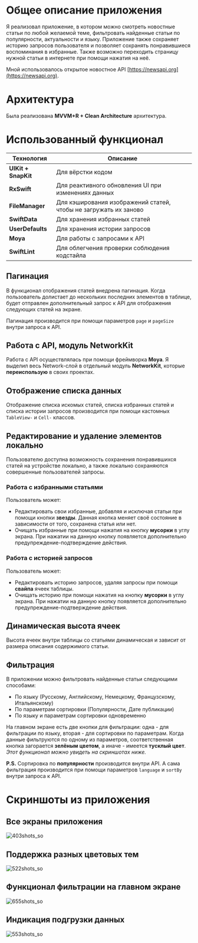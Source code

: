 # Общее описание приложения

Я реализовал приложение, в котором можно смотреть новостные статьи по любой желаемой теме, фильтровать найденные статьи по популярности, актуальности и языку. Приложение также сохраняет историю запросов пользователя и позволяет сохранять понравившиеся воспоминания в избранные. Также возможно переходить страницу нужной статьи в интернете при помощи нажатия на неё.

Мной использовалось открытое новостное API [https://newsapi.org](https://newsapi.org).

# Архитектура

Была реализована **MVVM+R + Clean Architecture** архитектура.

# Использованный функционал

| Технология          | Описание                                                      |
|---------------------|---------------------------------------------------------------|
| **UIKit + SnapKit**  | Для вёрстки кодом                                             |
| **RxSwift**          | Для реактивного обновления UI при изменениях данных           |
| **FileManager**      | Для кэширования изображений статей, чтобы не загружать их заново |
| **SwiftData**        | Для хранения избранных статей                                 |
| **UserDefaults**     | Для хранения истории запросов                                 |
| **Moya**             | Для работы с запросами к API                                  |
| **SwiftLint**        | Для облегчения проверки соблюдения кодстайла                  |

## Пагинация

В функционал отображения статей внедрена пагинация. Когда пользователь долистает до нескольких последних элементов в таблице, будет отправлен дополнительный запрос к API для отображения следующих статей на экране.

Пагинация производится при помощи параметров `page` и `pageSize` внутри запроса к API.

## Работа с API, модуль NetworkKit

Работа с API осуществлялась при помощи фреймворка **Moya**. Я выделил весь Network-слой в отдельный модуль **NetworkKit**, которые **переиспользую** в своих проектах.

## Отображение списка данных

Отображение списка искомых статей, списка избранных статей и списка истории запросов производится при помощи кастомных `TableView-` и `Cell-` классов.

## Редактирование и удаление элементов локально

Пользователю доступна возможность сохранения понравившихся статей на устройстве локально, а также локально сохраняются совершенные пользователей запросы. 

### Работа с избранными статьями 

Пользователь может:
- Редактировать свои избранные, добавляя и исключая статьи при помощи кнопки **звезды**. Данная кнопка меняет своё состояние в зависимости от того, сохранена статья или нет.
- Очищать избранные при помощи нажатия на кнопку **мусорки** в углу экрана. При нажатии на данную кнопку появляется дополнительно предупреждение-подтверждение действия.

### Работа с историей запросов

Пользователь может:
- Редактировать историю запросов, удаляя запросы при помощи **свайпа** ячеек таблицы. 
- Очищать историю при помощи нажатия на кнопку **мусорки** в углу экрана. При нажатии на данную кнопку появляется дополнительно предупреждение-подтверждение действия.

## Динамическая высота ячеек

Высота ячеек внутри таблицы со статьями динамическая и зависит от размера описания содержимого статьи.

## Фильтрация 

В приложении можно фильтровать найденные статьи следующими способами:
- По языку (Русскому, Английскому, Немецкому, Французскому, Итальянскому)
- По параметрам сортировки (Популярности, Дате публикации)
- По языку и параметрам сортировки одновременно

На главном экране есть две кнопки для фильтрации: одна - для фильтрации по языку, вторая - для сортировки по параметрам. Когда данные фильтруются по одному из параметров, соответственная кнопка загорается **зелёным цветом**, а иначе - имеется **тусклый цвет**. _Этот функционал можно увидеть на скриншотах ниже._

**P.S.** Сортировка по **популярности** производится внутри API. А сама фильтрация производится при помощи параметров `language` и `sortBy` внутри запроса к API.

# Скриншоты из приложения

## Все экраны приложения 

![403shots_so](https://github.com/user-attachments/assets/55429886-9681-49b0-b06b-7b76180136d8)

## Поддержка разных цветовых тем 

![522shots_so](https://github.com/user-attachments/assets/a65afdab-79ca-48ce-a7a4-2eebbccbf65b)

## Функционал фильтрации на главном экране

![655shots_so](https://github.com/user-attachments/assets/8ee95bb0-c12a-40ab-b531-053b7b0420f2)

## Индикация подгрузки данных

![553shots_so](https://github.com/user-attachments/assets/b37af3ef-9906-4d84-82ac-2f6fc09f310d)

